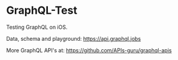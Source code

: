 # GraphQL-Test
Testing GraphQL on iOS.

Data, schema and playground:
https://api.graphql.jobs

More GraphQL API's at: 
https://github.com/APIs-guru/graphql-apis

